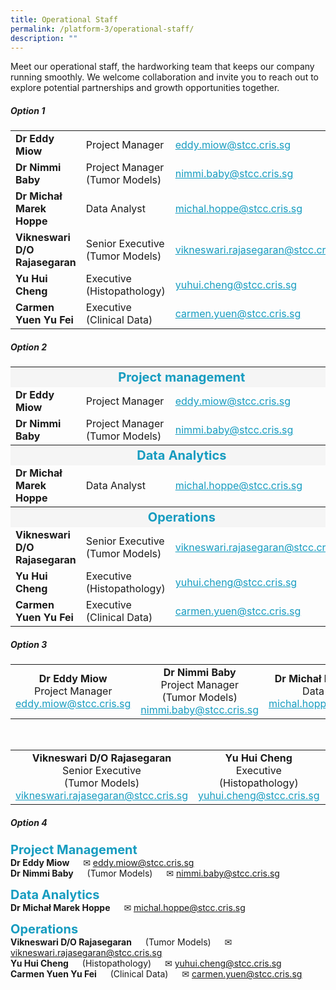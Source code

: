 ```yaml
---
title: Operational Staff
permalink: /platform-3/operational-staff/
description: ""
---
```

Meet our operational staff, the hardworking team that keeps our company running smoothly. We welcome collaboration and invite you to reach out to explore potential partnerships and growth opportunities together.

##### Option 1

<table border="0" style="font-size: 16px;">
	<colgroup>
	<col style="width: 250px;">
  <col style="width: 200px;">
	<col style="width: 310px;">
	</colgroup>
	<tbody>
		<tr align="left">
			<td><b>Dr Eddy Miow</b></td>
			<td>Project Manager</td>
			<td><a style="text-decoration: none; color: #169CC0;" href="mailto:eddy.miow@stcc.cris.sg?subject=STCC%20Project%20inquiry"><u>eddy.miow@stcc.cris.sg</u></a></td>
		</tr>
			<tr align="left">
			<td><b>Dr Nimmi Baby</b></td>
			<td>Project Manager<br>(Tumor Models)</td>
			<td><a style="text-decoration: none; color: #169CC0;" href="mailto:nimmi.baby@stcc.cris.sg?subject=STCC%20Project%20inquiry"><u>nimmi.baby@stcc.cris.sg</u></a></td>
		</tr>
			<tr>
			<td><b>Dr Michał Marek Hoppe</b></td>
			<td>Data Analyst</td>
			<td><a style="text-decoration: none; color: #169CC0;" href="mailto:michal.hoppe@stcc.cris.sg?subject=STCC%20Project%20inquiry"><u>michal.hoppe@stcc.cris.sg</u></a></td>
		</tr>
							<tr align="left">
			<td><b>Vikneswari D/O Rajasegaran</b></td>
			<td>Senior Executive (Tumor Models)</td>
			<td><a style="text-decoration: none; color: #169CC0;" href="mailto:vikneswari.rajasegaran@stcc.cris.sg?subject=STCC%20Project%20inquiry"><u>vikneswari.rajasegaran@stcc.cris.sg</u></a></td>
		</tr>
									<tr>
			<td><b>Yu Hui Cheng</b></td>
			<td>Executive<br>(Histopathology)</td>
			<td><a style="text-decoration: none; color: #169CC0;" href="mailto:yuhui.cheng@stcc.cris.sg?subject=STCC%20Project%20inquiry"><u>yuhui.cheng@stcc.cris.sg</u></a></td>
		</tr>
											<tr>
			<td><b>Carmen Yuen Yu Fei</b></td>
			<td>Executive<br>(Clinical Data)</td>
			<td><a style="text-decoration: none; color: #169CC0;" href="mailto:carmen.yuen@stcc.cris.sg?subject=STCC%20Project%20inquiry"><u>carmen.yuen@stcc.cris.sg</u></a></td>
		</tr>
	</tbody></table>


##### Option 2

<table border="0" style="font-size: 16px;">
	<colgroup>
	<col style="width: 250px;">
  <col style="width: 200px;">
	<col style="width: 310px;">
	</colgroup>
	<tbody>
		<tr><th bgcolor="#f5f5f5" colspan="3"><span style="font-size: 20px; color: #169CC0;">Project management</span>
		</th>
		</tr><tr align="left">
			<td><b>Dr Eddy Miow</b></td>
			<td>Project Manager</td>
			<td><a style="text-decoration: none; color: #169CC0;" href="mailto:eddy.miow@stcc.cris.sg?subject=STCC%20Project%20inquiry"><u>eddy.miow@stcc.cris.sg</u></a></td>
		</tr>
			<tr align="left">
			<td><b>Dr Nimmi Baby</b></td>
			<td>Project Manager<br>(Tumor Models)</td>
			<td><a style="text-decoration: none; color: #169CC0;" href="mailto:nimmi.baby@stcc.cris.sg?subject=STCC%20Project%20inquiry"><u>nimmi.baby@stcc.cris.sg</u></a></td>
		</tr>
				<tr><th bgcolor="#f5f5f5" colspan="3"><span style="font-size: 20px; color: #169CC0;">Data Analytics</span>
		</th>
			</tr><tr>
			<td><b>Dr Michał Marek Hoppe</b></td>
			<td>Data Analyst</td>
			<td><a style="text-decoration: none; color: #169CC0;" href="mailto:michal.hoppe@stcc.cris.sg?subject=STCC%20Project%20inquiry"><u>michal.hoppe@stcc.cris.sg</u></a></td>
		</tr>
				<tr><th bgcolor="#f5f5f5" colspan="3"><span style="font-size: 20px; color: #169CC0;">Operations</span>
		</th>
							</tr><tr align="left">
			<td><b>Vikneswari D/O Rajasegaran</b></td>
			<td>Senior Executive (Tumor Models)</td>
			<td><a style="text-decoration: none; color: #169CC0;" href="mailto:vikneswari.rajasegaran@stcc.cris.sg?subject=STCC%20Project%20inquiry"><u>vikneswari.rajasegaran@stcc.cris.sg</u></a></td>
		</tr>
									<tr>
			<td><b>Yu Hui Cheng</b></td>
			<td>Executive<br>(Histopathology)</td>
			<td><a style="text-decoration: none; color: #169CC0;" href="mailto:yuhui.cheng@stcc.cris.sg?subject=STCC%20Project%20inquiry"><u>yuhui.cheng@stcc.cris.sg</u></a></td>
		</tr>
											<tr>
			<td><b>Carmen Yuen Yu Fei</b></td>
			<td>Executive<br>(Clinical Data)</td>
			<td><a style="text-decoration: none; color: #169CC0;" href="mailto:carmen.yuen@stcc.cris.sg?subject=STCC%20Project%20inquiry"><u>carmen.yuen@stcc.cris.sg</u></a></td>
		</tr>
	</tbody></table>

##### Option 3

<table border="0" style="font-size: 16px;">
	<colgroup>
	<col style="width: 33%;">
  <col style="width: 33%;">
	<col style="width: 33%;">
	</colgroup>
	<tbody>
		<tr>
			<td align="center"><b>Dr Eddy Miow</b><br>
			Project Manager<br>
			<a style="text-decoration: none; color: #169CC0;" href="mailto:eddy.miow@stcc.cris.sg?subject=STCC%20Project%20inquiry"><u>eddy.miow@stcc.cris.sg</u></a></td>
			<td align="center"><b>Dr Nimmi Baby</b><br>
			Project Manager<br>(Tumor Models)<br>
			<a style="text-decoration: none; color: #169CC0;" href="mailto:nimmi.baby@stcc.cris.sg?subject=STCC%20Project%20inquiry"><u>nimmi.baby@stcc.cris.sg</u></a></td>
	<td align="center"><b>Dr Michał Marek Hoppe</b><br>
			Data Analyst<br>
			<a style="text-decoration: none; color: #169CC0;" href="mailto:michal.hoppe@stcc.cris.sg?subject=STCC%20Project%20inquiry"><u>michal.hoppe@stcc.cris.sg</u></a></td>
		</tr></tbody></table><br>
		<table border="0" style="font-size: 16px;">
	<colgroup>
	<col style="width: 33%;">
  <col style="width: 33%;">
	<col style="width: 33%;">
	</colgroup>
	<tbody>
		<tr>
			<td align="center"><b>Vikneswari D/O Rajasegaran</b><br>
			Senior Executive<br>(Tumor Models)<br>
			<a style="text-decoration: none; color: #169CC0;" href="mailto:vikneswari.rajasegaran@stcc.cris.sg?subject=STCC%20Project%20inquiry"><u>vikneswari.rajasegaran@stcc.cris.sg</u></a></td>
			<td align="center"><b>Yu Hui Cheng</b><br>
			Executive<br>(Histopathology)<br>
			<a style="text-decoration: none; color: #169CC0;" href="mailto:yuhui.cheng@stcc.cris.sg?subject=STCC%20Project%20inquiry"><u>yuhui.cheng@stcc.cris.sg</u></a></td>
	<td align="center"><b>Carmen Yuen Yu Fei</b><br>
		Executive<br>(Clinical Data)<br>
			<a style="text-decoration: none; color: #169CC0;" href="mailto:carmen.yuen@stcc.cris.sg?subject=STCC%20Project%20inquiry"><u>carmen.yuen@stcc.cris.sg</u></a></td>
		</tr></tbody></table>
		
##### Option 4

<span style="font-size: 20px; color: #169CC0;"><b>Project Management</b></span><br>
<b>Dr Eddy Miow</b>   ✉ <a style="text-decoration: none; color: #169CC0;" href="mailto:eddy.miow@stcc.cris.sg?subject=STCC%20Project%20inquiry"><u>eddy.miow@stcc.cris.sg</u></a><br>
<b>Dr Nimmi Baby</b>   (Tumor Models)    ✉ <a style="text-decoration: none; color: #169CC0;" href="mailto:nimmi.baby@stcc.cris.sg?subject=STCC%20Project%20inquiry"><u>nimmi.baby@stcc.cris.sg</u></a><br>

<span style="font-size: 20px; color: #169CC0;"><b>Data Analytics</b></span><br>
<b>Dr Michał Marek Hoppe</b>   ✉ <a style="text-decoration: none; color: #169CC0;" href="mailto:michal.hoppe@stcc.cris.sg?subject=STCC%20Project%20inquiry"><u>michal.hoppe@stcc.cris.sg</u></a><br>

<span style="font-size: 20px; color: #169CC0;"><b>Operations</b></span><br>
<b>Vikneswari D/O Rajasegaran</b>   (Tumor Models)    ✉ <a style="text-decoration: none; color: #169CC0;" href="mailto:vikneswari.rajasegaran@stcc.cris.sg?subject=STCC%20Project%20inquiry"><u>vikneswari.rajasegaran@stcc.cris.sg</u></a><br>
<b>Yu Hui Cheng</b>   (Histopathology)   ✉ <a style="text-decoration: none; color: #169CC0;" href="mailto:yuhui.cheng@stcc.cris.sg?subject=STCC%20Project%20inquiry"><u>yuhui.cheng@stcc.cris.sg</u></a><br>
<b>Carmen Yuen Yu Fei</b>   (Clinical Data)   ✉ <a style="text-decoration: none; color: #169CC0;" href="mailto:carmen.yuen@stcc.cris.sg?subject=STCC%20Project%20inquiry"><u>carmen.yuen@stcc.cris.sg</u></a>

